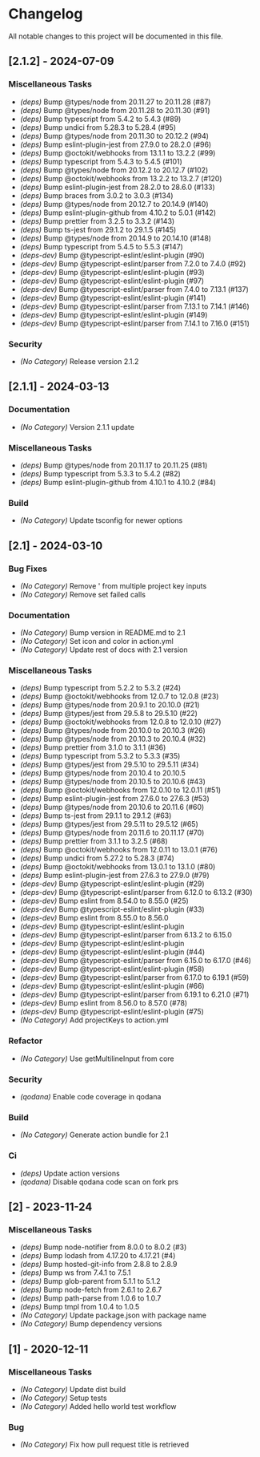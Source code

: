 # Changelog

All notable changes to this project will be documented in this file.

## [2.1.2] - 2024-07-09

### Miscellaneous Tasks

- *(deps)* Bump @types/node from 20.11.27 to 20.11.28 (#87)
- *(deps)* Bump @types/node from 20.11.28 to 20.11.30 (#91)
- *(deps)* Bump typescript from 5.4.2 to 5.4.3 (#89)
- *(deps)* Bump undici from 5.28.3 to 5.28.4 (#95)
- *(deps)* Bump @types/node from 20.11.30 to 20.12.2 (#94)
- *(deps)* Bump eslint-plugin-jest from 27.9.0 to 28.2.0 (#96)
- *(deps)* Bump @octokit/webhooks from 13.1.1 to 13.2.2 (#99)
- *(deps)* Bump typescript from 5.4.3 to 5.4.5 (#101)
- *(deps)* Bump @types/node from 20.12.2 to 20.12.7 (#102)
- *(deps)* Bump @octokit/webhooks from 13.2.2 to 13.2.7 (#120)
- *(deps)* Bump eslint-plugin-jest from 28.2.0 to 28.6.0 (#133)
- *(deps)* Bump braces from 3.0.2 to 3.0.3 (#134)
- *(deps)* Bump @types/node from 20.12.7 to 20.14.9 (#140)
- *(deps)* Bump eslint-plugin-github from 4.10.2 to 5.0.1 (#142)
- *(deps)* Bump prettier from 3.2.5 to 3.3.2 (#143)
- *(deps)* Bump ts-jest from 29.1.2 to 29.1.5 (#145)
- *(deps)* Bump @types/node from 20.14.9 to 20.14.10 (#148)
- *(deps)* Bump typescript from 5.4.5 to 5.5.3 (#147)
- *(deps-dev)* Bump @typescript-eslint/eslint-plugin (#90)
- *(deps-dev)* Bump @typescript-eslint/parser from 7.2.0 to 7.4.0 (#92)
- *(deps-dev)* Bump @typescript-eslint/eslint-plugin (#93)
- *(deps-dev)* Bump @typescript-eslint/eslint-plugin (#97)
- *(deps-dev)* Bump @typescript-eslint/parser from 7.4.0 to 7.13.1 (#137)
- *(deps-dev)* Bump @typescript-eslint/eslint-plugin (#141)
- *(deps-dev)* Bump @typescript-eslint/parser from 7.13.1 to 7.14.1 (#146)
- *(deps-dev)* Bump @typescript-eslint/eslint-plugin (#149)
- *(deps-dev)* Bump @typescript-eslint/parser from 7.14.1 to 7.16.0 (#151)


### Security

- *(No Category)* Release version 2.1.2


## [2.1.1] - 2024-03-13

### Documentation

- *(No Category)* Version 2.1.1 update


### Miscellaneous Tasks

- *(deps)* Bump @types/node from 20.11.17 to 20.11.25 (#81)
- *(deps)* Bump typescript from 5.3.3 to 5.4.2 (#82)
- *(deps)* Bump eslint-plugin-github from 4.10.1 to 4.10.2 (#84)


### Build

- *(No Category)* Update tsconfig for newer options


## [2.1] - 2024-03-10

### Bug Fixes

- *(No Category)* Remove ' from multiple project key inputs
- *(No Category)* Remove set failed calls


### Documentation

- *(No Category)* Bump version in README.md to 2.1
- *(No Category)* Set icon and color in action.yml
- *(No Category)* Update rest of docs with 2.1 version


### Miscellaneous Tasks

- *(deps)* Bump typescript from 5.2.2 to 5.3.2 (#24)
- *(deps)* Bump @octokit/webhooks from 12.0.7 to 12.0.8 (#23)
- *(deps)* Bump @types/node from 20.9.1 to 20.10.0 (#21)
- *(deps)* Bump @types/jest from 29.5.8 to 29.5.10 (#22)
- *(deps)* Bump @octokit/webhooks from 12.0.8 to 12.0.10 (#27)
- *(deps)* Bump @types/node from 20.10.0 to 20.10.3 (#26)
- *(deps)* Bump @types/node from 20.10.3 to 20.10.4 (#32)
- *(deps)* Bump prettier from 3.1.0 to 3.1.1 (#36)
- *(deps)* Bump typescript from 5.3.2 to 5.3.3 (#35)
- *(deps)* Bump @types/jest from 29.5.10 to 29.5.11 (#34)
- *(deps)* Bump @types/node from 20.10.4 to 20.10.5
- *(deps)* Bump @types/node from 20.10.5 to 20.10.6 (#43)
- *(deps)* Bump @octokit/webhooks from 12.0.10 to 12.0.11 (#51)
- *(deps)* Bump eslint-plugin-jest from 27.6.0 to 27.6.3 (#53)
- *(deps)* Bump @types/node from 20.10.6 to 20.11.6 (#60)
- *(deps)* Bump ts-jest from 29.1.1 to 29.1.2 (#63)
- *(deps)* Bump @types/jest from 29.5.11 to 29.5.12 (#65)
- *(deps)* Bump @types/node from 20.11.6 to 20.11.17 (#70)
- *(deps)* Bump prettier from 3.1.1 to 3.2.5 (#68)
- *(deps)* Bump @octokit/webhooks from 12.0.11 to 13.0.1 (#76)
- *(deps)* Bump undici from 5.27.2 to 5.28.3 (#74)
- *(deps)* Bump @octokit/webhooks from 13.0.1 to 13.1.0 (#80)
- *(deps)* Bump eslint-plugin-jest from 27.6.3 to 27.9.0 (#79)
- *(deps-dev)* Bump @typescript-eslint/eslint-plugin (#29)
- *(deps-dev)* Bump @typescript-eslint/parser from 6.12.0 to 6.13.2 (#30)
- *(deps-dev)* Bump eslint from 8.54.0 to 8.55.0 (#25)
- *(deps-dev)* Bump @typescript-eslint/eslint-plugin (#33)
- *(deps-dev)* Bump eslint from 8.55.0 to 8.56.0
- *(deps-dev)* Bump @typescript-eslint/eslint-plugin
- *(deps-dev)* Bump @typescript-eslint/parser from 6.13.2 to 6.15.0
- *(deps-dev)* Bump @typescript-eslint/eslint-plugin
- *(deps-dev)* Bump @typescript-eslint/eslint-plugin (#44)
- *(deps-dev)* Bump @typescript-eslint/parser from 6.15.0 to 6.17.0 (#46)
- *(deps-dev)* Bump @typescript-eslint/eslint-plugin (#58)
- *(deps-dev)* Bump @typescript-eslint/parser from 6.17.0 to 6.19.1 (#59)
- *(deps-dev)* Bump @typescript-eslint/eslint-plugin (#66)
- *(deps-dev)* Bump @typescript-eslint/parser from 6.19.1 to 6.21.0 (#71)
- *(deps-dev)* Bump eslint from 8.56.0 to 8.57.0 (#78)
- *(deps-dev)* Bump @typescript-eslint/eslint-plugin (#75)
- *(No Category)* Add projectKeys to action.yml


### Refactor

- *(No Category)* Use getMultilineInput from core


### Security

- *(qodana)* Enable code coverage in qodana


### Build

- *(No Category)* Generate action bundle for 2.1


### Ci

- *(deps)* Update action versions
- *(qodana)* Disable qodana code scan on fork prs


## [2] - 2023-11-24

### Miscellaneous Tasks

- *(deps)* Bump node-notifier from 8.0.0 to 8.0.2 (#3)
- *(deps)* Bump lodash from 4.17.20 to 4.17.21 (#4)
- *(deps)* Bump hosted-git-info from 2.8.8 to 2.8.9
- *(deps)* Bump ws from 7.4.1 to 7.5.1
- *(deps)* Bump glob-parent from 5.1.1 to 5.1.2
- *(deps)* Bump node-fetch from 2.6.1 to 2.6.7
- *(deps)* Bump path-parse from 1.0.6 to 1.0.7
- *(deps)* Bump tmpl from 1.0.4 to 1.0.5
- *(No Category)* Update package.json with package name
- *(No Category)* Bump dependency versions


## [1] - 2020-12-11

### Miscellaneous Tasks

- *(No Category)* Update dist build
- *(No Category)* Setup tests
- *(No Category)* Added hello world test workflow


### Bug

- *(No Category)* Fix how pull request title is retrieved


<!-- generated by git-cliff -->
